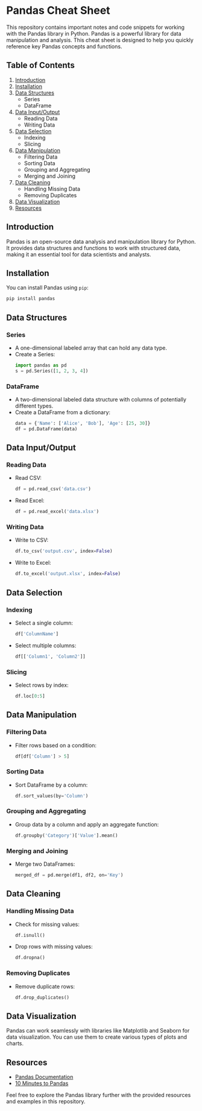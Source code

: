 # Pandas Cheat Sheet

This repository contains important notes and code snippets for working with the Pandas library in Python. Pandas is a powerful library for data manipulation and analysis. This cheat sheet is designed to help you quickly reference key Pandas concepts and functions.

## Table of Contents

1. [Introduction](#introduction)
2. [Installation](#installation)
3. [Data Structures](#data-structures)
    - Series
    - DataFrame
4. [Data Input/Output](#data-inputoutput)
    - Reading Data
    - Writing Data
5. [Data Selection](#data-selection)
    - Indexing
    - Slicing
6. [Data Manipulation](#data-manipulation)
    - Filtering Data
    - Sorting Data
    - Grouping and Aggregating
    - Merging and Joining
7. [Data Cleaning](#data-cleaning)
    - Handling Missing Data
    - Removing Duplicates
8. [Data Visualization](#data-visualization)
9. [Resources](#resources)

## Introduction

Pandas is an open-source data analysis and manipulation library for Python. It provides data structures and functions to work with structured data, making it an essential tool for data scientists and analysts.

## Installation

You can install Pandas using `pip`:

```bash
pip install pandas
```

## Data Structures

### Series

- A one-dimensional labeled array that can hold any data type.
- Create a Series:
  ```python
  import pandas as pd
  s = pd.Series([1, 2, 3, 4])
  ```

### DataFrame

- A two-dimensional labeled data structure with columns of potentially different types.
- Create a DataFrame from a dictionary:
  ```python
  data = {'Name': ['Alice', 'Bob'], 'Age': [25, 30]}
  df = pd.DataFrame(data)
  ```

## Data Input/Output

### Reading Data

- Read CSV:
  ```python
  df = pd.read_csv('data.csv')
  ```
- Read Excel:
  ```python
  df = pd.read_excel('data.xlsx')
  ```

### Writing Data

- Write to CSV:
  ```python
  df.to_csv('output.csv', index=False)
  ```
- Write to Excel:
  ```python
  df.to_excel('output.xlsx', index=False)

## Data Selection

### Indexing

- Select a single column:
  ```python
  df['ColumnName']
  ```
- Select multiple columns:
  ```python
  df[['Column1', 'Column2']]
  ```

### Slicing

- Select rows by index:
  ```python
  df.loc[0:5]
  ```

## Data Manipulation

### Filtering Data

- Filter rows based on a condition:
  ```python
  df[df['Column'] > 5]
  ```

### Sorting Data

- Sort DataFrame by a column:
  ```python
  df.sort_values(by='Column')
  ```

### Grouping and Aggregating

- Group data by a column and apply an aggregate function:
  ```python
  df.groupby('Category')['Value'].mean()
  ```

### Merging and Joining

- Merge two DataFrames:
  ```python
  merged_df = pd.merge(df1, df2, on='Key')
  ```

## Data Cleaning

### Handling Missing Data

- Check for missing values:
  ```python
  df.isnull()
  ```
- Drop rows with missing values:
  ```python
  df.dropna()
  ```

### Removing Duplicates

- Remove duplicate rows:
  ```python
  df.drop_duplicates()

## Data Visualization

Pandas can work seamlessly with libraries like Matplotlib and Seaborn for data visualization. You can use them to create various types of plots and charts.

## Resources

- [Pandas Documentation](https://pandas.pydata.org/pandas-docs/stable/)
- [10 Minutes to Pandas](https://pandas.pydata.org/docs/user_guide/10min.html)

Feel free to explore the Pandas library further with the provided resources and examples in this repository.
```

